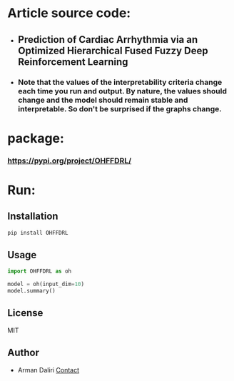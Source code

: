 # Article source code:
- ## Prediction of Cardiac Arrhythmia via an Optimized Hierarchical Fused Fuzzy Deep Reinforcement Learning
- ### Note that the values ​​of the interpretability criteria change each time you run and output. By nature, the values ​​should change and the model should remain stable and interpretable. So don't be surprised if the graphs change.
# package:
### https://pypi.org/project/OHFFDRL/

# Run: 
## Installation
```bash
pip install OHFFDRL
```

## Usage
```python
import OHFFDRL as oh

model = oh(input_dim=10)
model.summary()
```

## License
MIT

## Author
- Arman Daliri [Contact](mailto:daliriwork2@gmail.com)
